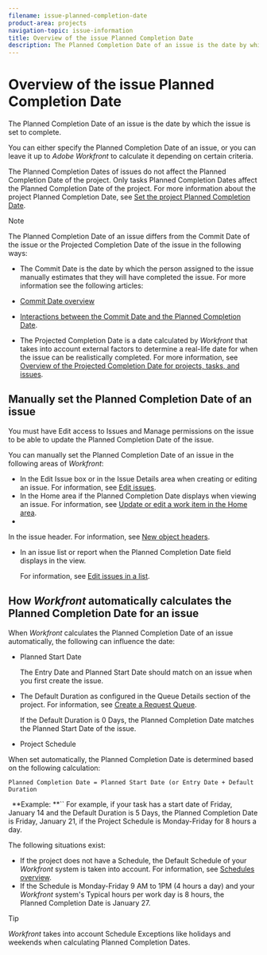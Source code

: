 ```yaml
---
filename: issue-planned-completion-date
product-area: projects
navigation-topic: issue-information
title: Overview of the issue Planned Completion Date
description: The Planned Completion Date of an issue is the date by which the issue is set to complete.
---
```


# Overview of the issue Planned Completion Date

The Planned Completion Date of an issue is the date by which the issue is set to complete. 

You can either specify the Planned Completion Date of an issue, or you can leave it up to *Adobe Workfront* to calculate it depending on certain criteria.&nbsp;

The Planned Completion Dates of issues do not affect the Planned Completion&nbsp;Date of the project. Only tasks Planned Completion Dates affect the Planned Completion Date of the project.&nbsp;For more information about the project Planned Completion Date, see [Set the project Planned Completion Date](../../../manage-work/projects/planning-a-project/project-planned-completion-date.md).

>[!NOTE]
>
>The Planned Completion Date of an issue differs from the Commit Date of the issue or the Projected Completion Date of the issue in the following ways:
>
>* The&nbsp;Commit Date is the date by which the person assigned to the issue manually estimates that they will have completed the issue. For more information see the following articles:
>
>  * [Commit Date overview](../../../manage-work/projects/updating-work-in-a-project/overview-of-commit-dates.md) 
>  * [Interactions between the Commit Date and the Planned Completion Date](../../../manage-work/projects/updating-work-in-a-project/interactions-between-commit-and-planned-completion-dates.md).
>
>* The Projected Completion Date is a date calculated by *Workfront* that takes into account external factors to determine a real-life date for when the issue can be realistically completed. For more information, see [Overview of the Projected Completion Date for projects, tasks, and issues](../../../manage-work/projects/planning-a-project/project-projected-completion-date.md).
>

## Manually set the Planned Completion Date of an issue

You must have Edit access to Issues and Manage permissions on the issue to be able to update the Planned Completion Date of the issue.

You can manually set the Planned Completion Date&nbsp;of an issue in the following areas of *Workfront*:

* In the Edit Issue box or in the Issue Details area when creating or editing an issue.&nbsp;For information, see [Edit issues](../../../manage-work/issues/manage-issues/edit-issues.md).
* In the Home area if the Planned Completion Date displays when viewing an issue. For information, see [Update or edit a work item in the Home area](../../../workfront-basics/using-home/using-the-home-area/update-and-edit-work-item-home.md).
* 

  <!--
  <p data-mc-conditions="QuicksilverOrClassic.Quicksilver">In the issue header. For information, see <a href="../../../workfront-basics/the-new-workfront-experience/new-object-headers.md" class="MCXref xref" xrefformat="{para}">New object headers</a>.</p>
  -->

  In the issue header. For information, see [New object headers](../../../workfront-basics/the-new-workfront-experience/new-object-headers.md).

* In an issue list or report when the Planned Completion Date field displays in the view.

  For information, see [Edit issues in a list](../../../manage-work/issues/manage-issues/edit-issues-in-a-list.md).

## How *Workfront* automatically calculates the Planned Completion Date for an issue

When *Workfront* calculates the Planned&nbsp;Completion Date of an issue automatically, the following can influence the date:

* Planned&nbsp;Start Date

  The Entry Date and Planned Start&nbsp;Date should match on an issue when you first create the issue.

* The Default Duration as configured in the Queue Details section of the project.&nbsp;For information, see [Create a Request Queue](../../../manage-work/requests/create-and-manage-request-queues/create-request-queue.md).

  If the Default Duration is 0&nbsp;Days, the Planned Completion&nbsp;Date matches the Planned Start Date of the issue.

* Project Schedule

When set automatically, the Planned Completion Date&nbsp;is determined based on the following calculation:&nbsp;

```
Planned Completion Date = Planned Start Date (or Entry Date + Default Duration
```

` `**Example: **`` For example, if your task has a start date of Friday, January 14 and the Default Duration is 5 Days, the Planned Completion Date is Friday, January 21, if the Project&nbsp;Schedule is Monday-Friday for 8 hours a day.

The following situations exist:

* If the project does not have a Schedule, the Default Schedule of your *Workfront* system is taken into account. For information, see [Schedules overview](../../../administration-and-setup/set-up-workfront/configure-timesheets-schedules/schedules-overview.md).
* If the Schedule is Monday-Friday 9 AM to 1PM (4 hours a day) and your *Workfront* system's Typical hours per work day is 8 hours, the Planned&nbsp;Completion&nbsp;Date is January 27.

>[!TIP]
>
>*Workfront* takes into account Schedule Exceptions like holidays and weekends when calculating Planned&nbsp;Completion Dates.

&nbsp;
